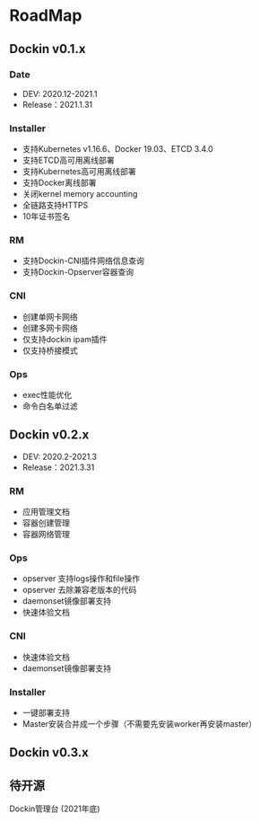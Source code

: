 # RoadMap

## Dockin v0.1.x 

### Date

- DEV: 2020.12-2021.1
- Release：2021.1.31

### Installer
- 支持Kubernetes v1.16.6、Docker 19.03、ETCD 3.4.0
- 支持ETCD高可用离线部署
- 支持Kubernetes高可用离线部署
- 支持Docker离线部署
- 关闭kernel memory accounting
- 全链路支持HTTPS
- 10年证书签名

### RM
- 支持Dockin-CNI插件网络信息查询
- 支持Dockin-Opserver容器查询

### CNI
- 创建单网卡网络
- 创建多网卡网络
- 仅支持dockin ipam插件
- 仅支持桥接模式

### Ops
- exec性能优化
- 命令白名单过滤



## Dockin v0.2.x 

- DEV: 2020.2-2021.3
- Release：2021.3.31

### RM
- 应用管理文档
- 容器创建管理
- 容器网络管理

### Ops
- opserver 支持logs操作和file操作
- opserver 去除兼容老版本的代码
- daemonset镜像部署支持
- 快速体验文档

### CNI
- 快速体验文档
- daemonset镜像部署支持

### Installer
- 一键部署支持
- Master安装合并成一个步骤（不需要先安装worker再安装master）


## Dockin v0.3.x


## 待开源

Dockin管理台 (2021年底)
